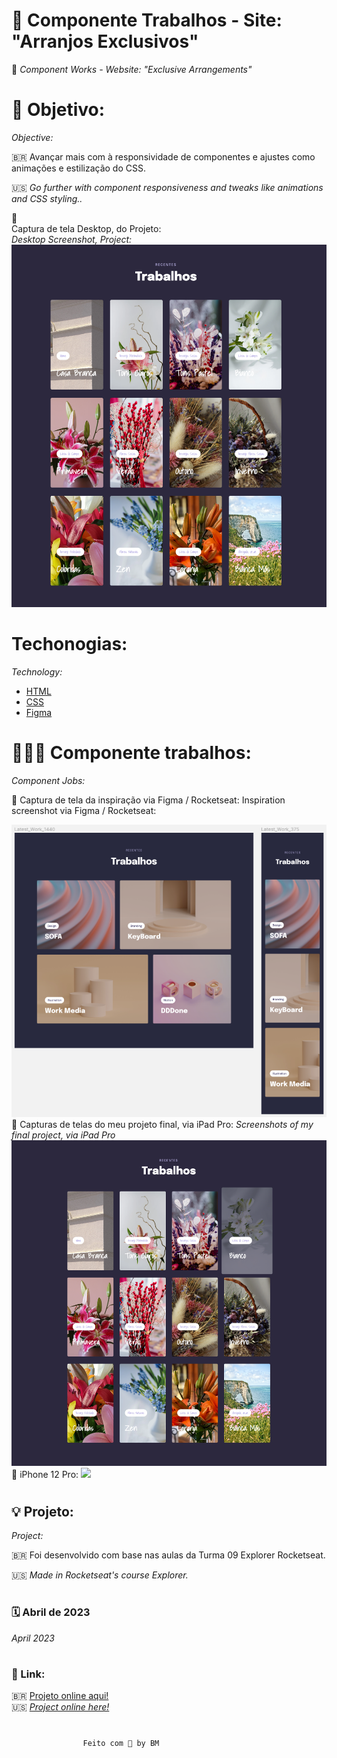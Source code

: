 # 🌺 Componente Trabalhos - Site: "Arranjos Exclusivos"
🍃 _Component Works - Website: "Exclusive Arrangements"_

# 🚀 Objetivo:
_Objective:_

🇧🇷 Avançar mais com à responsividade de componentes e ajustes como animações e estilização do CSS.  

🇺🇸 _Go further with component responsiveness and tweaks like animations and CSS styling.._

📸 <br> 
 Captura de tela Desktop, do Projeto:
<br>
 _Desktop Screenshot, Project:_
![](../images/tela_desktop.png)

#  Techonogias:
_Technology:_

- [HTML](../index.html)
- [CSS](../css.html)
- [Figma](https://www.figma.com/file/L5uZqEN3X2iuOYKhMh7Lnh/Explorer-Stage-03-Projeto-03-(Copy)?node-id=203-1865&t=Zc7xmpOTZpX7X0bW-0)

# 👩🏻‍💻 Componente trabalhos:
_Component Jobs:_  

📸 Captura de tela da inspiração via Figma / Rocketseat: 
Inspiration screenshot via Figma / Rocketseat:

![](../images/inspiracao.png)
📸 Capturas de telas do meu projeto final, via iPad Pro:
_Screenshots of my final project, via iPad Pro_
![](../images/tela_ipad_pro.png)
📱 iPhone 12 Pro:
![](../images/tela_samgung_s20_ultra.png)

#
## 💡 Projeto:
 _Project:_

🇧🇷 Foi desenvolvido com base nas aulas da Turma 09 Explorer Rocketseat.  

🇺🇸 _Made in Rocketseat's course Explorer._
#
### 🗓 Abril de 2023
 _April 2023_ 
#
 ### 🔗 Link: 
 🇧🇷 [Projeto online aqui!](http://127.0.0.1:5500/index.html)
 <br> 
 🇺🇸 [_Project online here!_](http://127.0.0.1:5500/index.html)

 #
                    Feito com 🌼 by BM